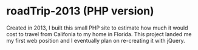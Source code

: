 # roadTrip-2013 (PHP version)
Created in 2013, I built this small PHP site to estimate how much it would cost to travel from Califonia to my home in Florida. This project landed me my first web position and I eventually plan on re-creating it with jQuery.
